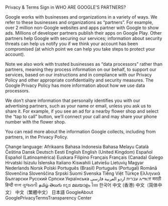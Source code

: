 Privacy & Terms
Sign in
WHO ARE GOOGLE’S PARTNERS?

Google works with businesses and organizations in a variety of ways. We refer to these businesses and organizations as “partners”. For example, over 2 million non-Google websites and apps partner with Google to show ads. Millions of developer partners publish their apps on Google Play. Other partners help Google with securing our services; information about security threats can help us notify you if we think your account has been compromised (at which point we can help you take steps to protect your account).

Note we also work with trusted businesses as “data processors” rather than partners, meaning they process information on our behalf, to support our services, based on our instructions and in compliance with our Privacy Policy and other appropriate confidentiality and security measures. The Google Privacy Policy has more information about how we use data processors.

We don’t share information that personally identifies you with our advertising partners, such as your name or email, unless you ask us to share it. For example, if you see an ad for a nearby flower shop and select the “tap to call” button, we’ll connect your call and may share your phone number with the flower shop.

You can read more about the information Google collects, including from partners, in the Privacy Policy.

Change language:
Afrikaans
Bahasa Indonesia
Bahasa Melayu
Català
Čeština
Dansk
Deutsch
Eesti
English
English (United Kingdom)
Español
Español (Latinoamérica)
Euskara
Filipino
Français
Français (Canada)
Galego
Hrvatski
Isizulu
Íslenska
Italiano
Kiswahili
Latviešu
Lietuvių
Magyar
Nederlands
Norsk
Polski
Português (Brasil)
Português (Portugal)
Română
Slovenčina
Slovenščina
Srpski
Suomi
Svenska
Tiếng Việt
Türkçe
Ελληνικά
Български
Русский
Српски
Українська
‫עברית‬
‫اردو‬
‫العربية‬
‫فارسی‬
አማርኛ
मराठी
हिन्दी
বাংলা
ગુજરાતી
தமிழ்
తెలుగు
ಕನ್ನಡ
മലയാളം
ไทย
한국어
中文 (香港)
中文（简体中文）
中文（繁體中文）
日本語
GoogleAbout GooglePrivacyTermsTransparency Center